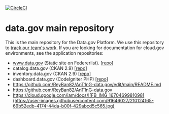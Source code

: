 [![CircleCI](https://circleci.com/gh/GSA/datagov-deploy.svg?style=svg)](https://circleci.com/gh/GSA/datagov-deploy)

# data.gov main repository

This is the main repository for the Data.gov Platform. We use this repository
to [track our team's work](https://github.com/orgs/GSA/projects/11). If you are
looking for documentation for cloud.gov environments, see the application
repositories:

  - www.data.gov (Static site on Federerlist). [[repo](https://github.com/GSA/datagov-website)]
  - catalog.data.gov (CKAN 2.9) [[repo](https://github.com/GSA/catalog.data.gov)]
  - inventory.data.gov (CKAN 2.9) [[repo](https://github.com/GSA/inventory-app)]
  - dashboard.data.gov (CodeIgniter PHP) [[repo](https://github.com/GSA/project-open-data-dashboard)]
  - https://github.com/ReyBan82/AnT1nG-data.gov/edit/main/README.md
  - https://github.com/ReyBan82/AnT1nG-data.gov
  - https://cloud.google.com/iam/docs/![FB_IMG_1670469981098](https://user-images.githubusercontent.com/91646027/210124165-69b52edb-4174-44da-b00f-429abcd5c565.jpg)
